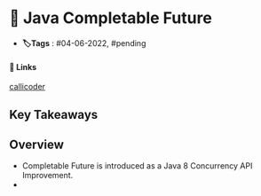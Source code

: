 # 📑 Java Completable Future

- **🏷️Tags** : #04-06-2022,  #pending 
#### 🔗 Links
[callicoder](https://www.callicoder.com/java-8-completablefuture-tutorial/)

## Key Takeaways

## Overview
- Completable Future is introduced as a Java 8 Concurrency API Improvement.
- 
